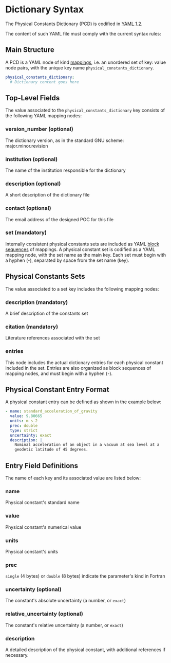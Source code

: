 # Dictionary Syntax

The Physical Constants Dictionary (PCD) is codified in [YAML 1.2](http://yaml.org/spec/1.2/spec.html).

The content of such YAML file must comply with the current syntax rules:

## Main Structure

A PCD is a YAML node of kind [mappings](http://yaml.org/spec/1.2/spec.html), i.e. an unordered set of key: value node pairs, with the unique key name `physical_constants_dictionary`.

```yaml
physical_constants_dictionary:
  # Dictionary content goes here
```

## Top-Level Fields

The value associated to the `physical_constants_dictionary` key consists of the following YAML mapping nodes:

### version_number (optional)
The dictionary version, as in the standard GNU scheme: major.minor.revision

### institution (optional)
The name of the institution responsible for the dictionary

### description (optional)
A short description of the dictionary file

### contact (optional)
The email address of the designed POC for this file

### set (mandatory)
Internally consistent physical constants sets are included as YAML [block sequences](http://yaml.org/spec/1.2/spec.html) of mappings. A physical constant set is codified as a YAML mapping node, with the set name as the main key. Each set must begin with a hyphen (-), separated by space from the set name (key).

## Physical Constants Sets

The value associated to a set key includes the following mapping nodes:

### description (mandatory)
A brief description of the constants set

### citation (mandatory)
Literature references associated with the set

### entries
This node includes the actual dictionary entries for each physical constant included in the set. Entries are also organized as block sequences of mapping nodes, and must begin with a hyphen (-).

## Physical Constant Entry Format

A physical constant entry can be defined as shown in the example below:

```yaml
- name: standard_acceleration_of_gravity
  value: 9.80665
  units: m s-2
  prec: double
  type: strict
  uncertainty: exact
  description: |
    Nominal acceleration of an object in a vacuum at sea level at a
    geodetic latitude of 45 degrees.
```

## Entry Field Definitions

The name of each key and its associated value are listed below:

### name
Physical constant's standard name

### value
Physical constant's numerical value

### units
Physical constant's units

### prec
`single` (4 bytes) or `double` (8 bytes) indicate the parameter's kind in Fortran

### uncertainty (optional)
The constant's absolute uncertainty (a number, or `exact`)

### relative_uncertainty (optional)
The constant's relative uncertainty (a number, or `exact`)

### description
A detailed description of the physical constant, with additional references if necessary.
